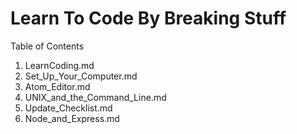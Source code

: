 # Learn To Code By Breaking Stuff

Table of Contents

1. LearnCoding.md
2. Set_Up_Your_Computer.md
3. Atom_Editor.md
4. UNIX_and_the_Command_Line.md
5. Update_Checklist.md
5. Node_and_Express.md
